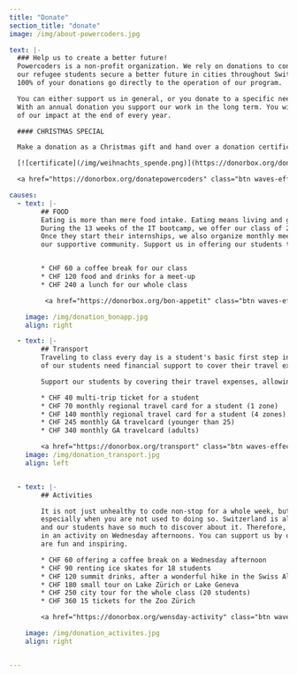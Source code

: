 ```yaml
---
title: "Donate"
section_title: "donate"
image: /img/about-powercoders.jpg

text: |-
  ### Help us to create a better future!
  Powercoders is a non-profit organization. We rely on donations to continue our work helping
  our refugee students secure a better future in cities throughout Switzerland.
  100% of your donations go directly to the operation of our program.

  You can either support us in general, or you donate to a specific need of our program: food, transport and activities.
  With an annual donation you support our work in the long term. You will receive a report
  of our impact at the end of every year.

  #### CHRISTMAS SPECIAL

  Make a donation as a Christmas gift and hand over a donation certificate to your beloved ones.

  [![certificate](/img/weihnachts_spende.png)](https://donorbox.org/donatepowercoders)

  <a href="https://donorbox.org/donatepowercoders" class="btn waves-effect waves-light pwc-red">Donate!</a>

causes:
  - text: |-
        ## FOOD
        Eating is more than mere food intake. Eating means living and growing together as a community.
        During the 13 weeks of the IT bootcamp, we offer our class of 20 students coffee breaks and lunches.
        Once they start their internships, we also organize monthly meet-ups for them in order to maintain
        our supportive community. Support us in offering our students tasty and healthy meals!


        * CHF 60 a coffee break for our class
        * CHF 120 food and drinks for a meet-up
        * CHF 240 a lunch for our whole class

         <a href="https://donorbox.org/bon-appetit" class="btn waves-effect waves-light pwc-red">Donate Food!</a>

    image: /img/donation_bonapp.jpg
    align: right

  - text: |-
        ## Transport
        Traveling to class every day is a student's basic first step in starting to learn. About half
        of our students need financial support to cover their travel expenses during our 13 week IT boot-camp.

        Support our students by covering their travel expenses, allowing them to get to class and start a new life.

        * CHF 40 multi-trip ticket for a student
        * CHF 70 monthly regional travel card for a student (1 zone)
        * CHF 140 monthly regional travel card for a student (4 zones)
        * CHF 245 monthly GA travelcard (younger than 25)
        * CHF 340 monthly GA travelcard (adults)

        <a href="https://donorbox.org/transport" class="btn waves-effect waves-light pwc-red">Donate Transport!</a>
    image: /img/donation_transport.jpg
    align: left


  - text: |-
        ## Activities

        It is not just unhealthy to code non-stop for a whole week, but also almost impossible,
        especially when you are not used to doing so. Switzerland is also an incredible country
        and our students have so much to discover about it. Therefore, the entire class takes part
        in an activity on Wednesday afternoons. You can support us by offering them activities that
        are fun and inspiring.

        * CHF 60 offering a coffee break on a Wednesday afternoon
        * CHF 90 renting ice skates for 18 students
        * CHF 120 summit drinks, after a wonderful hike in the Swiss Alps
        * CHF 180 small tour on Lake Zürich or Lake Geneva
        * CHF 250 city tour for the whole class (20 students)
        * CHF 360 15 tickets for the Zoo Zürich

        <a href="https://donorbox.org/wensday-activity" class="btn waves-effect waves-light pwc-red">Donate Food!</a>

    image: /img/donation_activites.jpg
    align: right


---
```


